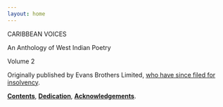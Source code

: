 ```yaml
---
layout: home
---
```


CARIBBEAN VOICES

An Anthology of West Indian Poetry

Volume 2

Originally published by Evans Brothers Limited, [who have since filed for insolvency](https://find-and-update.company-information.service.gov.uk/company/00128615).

**[Contents](/the-blue-horizons/contents)**, **[Dedication](/the-blue-horizons/dedication)**, **[Acknowledgements](/the-blue-horizons/acknowledgements)**.
